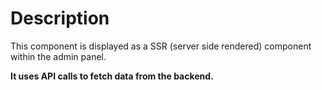 # Description

This component is displayed as a SSR (server side rendered) component within the admin panel.

**It uses API calls to fetch data from the backend.**
